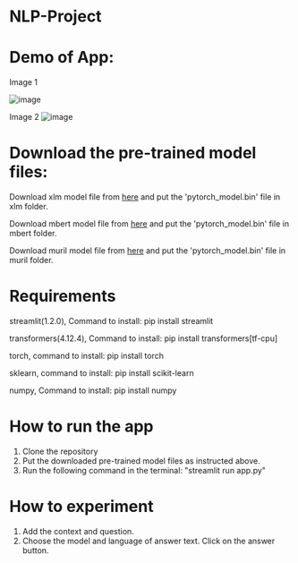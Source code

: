 # NLP-Project

# Demo of App:
Image 1

![image](https://user-images.githubusercontent.com/74199478/142750765-d13e7e0f-dcde-4e40-a202-80b7bfe4f66d.png)

Image 2
![image](https://user-images.githubusercontent.com/74199478/142750780-72ad952f-99d0-4350-8625-fc59322e549a.png)

# Download the pre-trained model files:
Download xlm model file from [here](https://drive.google.com/file/d/1U7v7LcOUIXzyhBsoPmawqALS3AkfYUVB/view?usp=sharing) and put the 'pytorch_model.bin' file in xlm folder.

Download mbert model file from [here](https://drive.google.com/file/d/1tYeCMKztIZfjdW0l6SZlTKC0fN-VTBI7/view?usp=sharing) and put the 'pytorch_model.bin' file in mbert folder.

Download muril model file from [here](https://drive.google.com/file/d/1L0MufcY2B5f9vhYtGXxb0uXaCSI3xzif/view?usp=sharing) and put the 'pytorch_model.bin' file in muril folder.


# Requirements
streamlit(1.2.0), Command to install: pip install streamlit

transformers(4.12.4), Command to install: pip install transformers[tf-cpu]

torch, command to install: pip install torch

sklearn, command to install: pip install scikit-learn

numpy, Command to install: pip install numpy

# How to run the app
1. Clone the repository
2. Put the downloaded pre-trained model files as instructed above.
3. Run the following command in the terminal: "streamlit run app.py"

# How to experiment
1. Add the context and question.
2. Choose the model and language of answer text. Click on the answer button.
